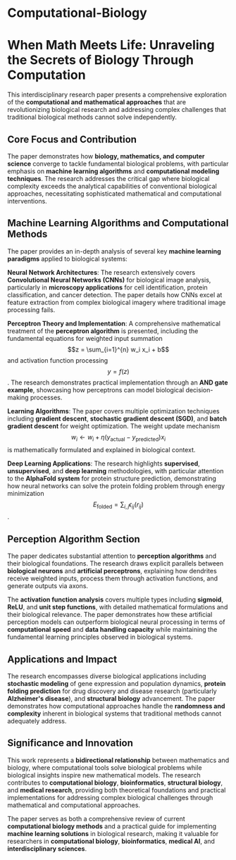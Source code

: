 # Computational-Biology

# When Math Meets Life: Unraveling the Secrets of Biology Through Computation

This interdisciplinary research paper presents a comprehensive exploration of the **computational and mathematical approaches** that are revolutionizing biological research and addressing complex challenges that traditional biological methods cannot solve independently.

## **Core Focus and Contribution**

The paper demonstrates how **biology, mathematics, and computer science** converge to tackle fundamental biological problems, with particular emphasis on **machine learning algorithms** and **computational modeling techniques**. The research addresses the critical gap where biological complexity exceeds the analytical capabilities of conventional biological approaches, necessitating sophisticated mathematical and computational interventions.

## **Machine Learning Algorithms and Computational Methods**

The paper provides an in-depth analysis of several key **machine learning paradigms** applied to biological systems:

**Neural Network Architectures**: The research extensively covers **Convolutional Neural Networks (CNNs)** for biological image analysis, particularly in **microscopy applications** for cell identification, protein classification, and cancer detection. The paper details how CNNs excel at feature extraction from complex biological imagery where traditional image processing fails.

**Perceptron Theory and Implementation**: A comprehensive mathematical treatment of the **perceptron algorithm** is presented, including the fundamental equations for weighted input summation $$z = \sum_{i=1}^{n} w_i x_i + b$$ and activation function processing $$y = f(z)$$. The research demonstrates practical implementation through an **AND gate example**, showcasing how perceptrons can model biological decision-making processes.

**Learning Algorithms**: The paper covers multiple optimization techniques including **gradient descent**, **stochastic gradient descent (SGD)**, and **batch gradient descent** for weight optimization. The weight update mechanism $$w_i \leftarrow w_i + \eta (y_{\text{actual}} - y_{\text{predicted}}) x_i$$ is mathematically formulated and explained in biological context.

**Deep Learning Applications**: The research highlights **supervised**, **unsupervised**, and **deep learning** methodologies, with particular attention to the **AlphaFold system** for protein structure prediction, demonstrating how neural networks can solve the protein folding problem through energy minimization $$E_{\text{folded}} = \sum_{i,j} \epsilon_{ij} \left( r_{ij} \right)$$.

## **Perception Algorithm Section**

The paper dedicates substantial attention to **perception algorithms** and their biological foundations. The research draws explicit parallels between **biological neurons** and **artificial perceptrons**, explaining how dendrites receive weighted inputs, process them through activation functions, and generate outputs via axons. 

The **activation function analysis** covers multiple types including **sigmoid**, **ReLU**, and **unit step functions**, with detailed mathematical formulations and their biological relevance. The paper demonstrates how these artificial perception models can outperform biological neural processing in terms of **computational speed** and **data handling capacity** while maintaining the fundamental learning principles observed in biological systems.

## **Applications and Impact**

The research encompasses diverse biological applications including **stochastic modeling** of gene expression and population dynamics, **protein folding prediction** for drug discovery and disease research (particularly **Alzheimer's disease**), and **structural biology** advancement. The paper demonstrates how computational approaches handle the **randomness and complexity** inherent in biological systems that traditional methods cannot adequately address.

## **Significance and Innovation**

This work represents a **bidirectional relationship** between mathematics and biology, where computational tools solve biological problems while biological insights inspire new mathematical models. The research contributes to **computational biology**, **bioinformatics**, **structural biology**, and **medical research**, providing both theoretical foundations and practical implementations for addressing complex biological challenges through mathematical and computational approaches.

The paper serves as both a comprehensive review of current **computational biology methods** and a practical guide for implementing **machine learning solutions** in biological research, making it valuable for researchers in **computational biology**, **bioinformatics**, **medical AI**, and **interdisciplinary sciences**.
